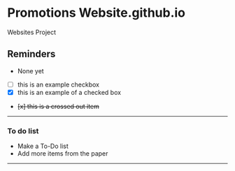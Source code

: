 # Promotions Website.github.io
Websites Project

## Reminders
- None yet
- [ ] this is an example checkbox
- [x] this is an example of a checked box
- <del> [x] this is a crossed out item </del>

---

### To do list
- Make a To-Do list
- Add more items from the paper


---
